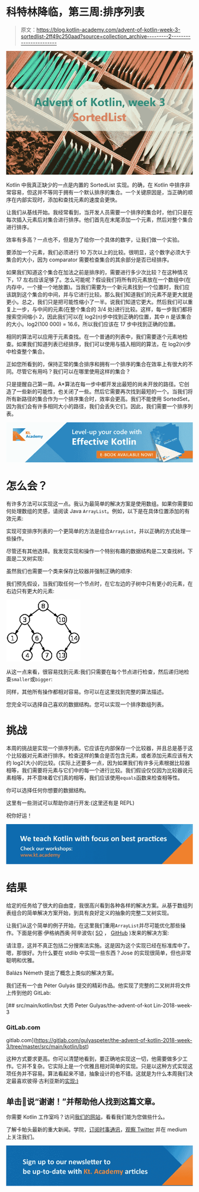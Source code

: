 # 科特林降临，第三周:排序列表

> 原文：<https://blog.kotlin-academy.com/advent-of-kotlin-week-3-sortedlist-2ff49c250aad?source=collection_archive---------2----------------------->

![](img/b6bc729a50524cfe7bd4a8b3e0606780.png)

Kotlin 中我真正缺少的一点是内置的 SortedList 实现。的确，在 Kotlin 中排序非常容易，但这并不等同于拥有一个默认排序的集合。一个关键原因是，当正确的顺序在内部实现时，添加和查找元素的速度会更快。

让我们从基线开始。我经常看到，当开发人员需要一个排序的集合时，他们只是在每次插入元素后对集合进行排序。他们首先在末尾添加一个元素，然后对整个集合进行排序。

效率有多高？一点也不，但是为了给你一个具体的数字，让我们做一个实验。

要添加一个元素，我们必须进行 10 万次以上的比较。很明显，这个数字必须大于集合的大小，因为 comparator 需要检查集合的其余部分是否已经排序。

如果我们知道这个集合在加法之前是排序的，需要进行多少次比较？在这种情况下，17 左右应该足够了。怎么可能呢？假设我们将所有的元素放在一个数组中(在内存中，一个接一个地放置)。当我们需要为一个新元素找到一个位置时，我们应该跳到这个集合的中间，并与它进行比较。那么我们知道我们的元素不是更大就是更小。总之，我们只是把可能性缩小了一半。说我们知道它更大。然后我们可以重复上一步，与中间的元素(在整个集合的 3/4 处)进行比较。这样，每一步我们都将搜索空间缩小 2，因此我们可以在 log2(n)步中找到正确的位置，其中 n 是该集合的大小。log2(100 000) = 16.6，所以我们应该在 17 步中找到正确的位置。

相同的算法可以应用于元素查找。在一个普通的列表中，我们需要逐个元素地检查。如果我们知道列表已经排序，我们可以使用与插入相同的算法，在 log2(n)步中检查整个集合。

正如您所看到的，保持正常的集合排序和拥有一个排序的集合在效率上有很大的不同。尽管它有用吗？我们可以在哪里使用这样的集合？

只是提醒自己第一周。A*算法在每一步中都开发出最短的尚未开放的路径。它创造了一些新的可能性，也关闭了一些。然后它需要再次找到最短的一个。当我们将所有新路径的集合作为一个排序集合时，效率会更高。我们不能使用 SortedSet，因为我们会有许多相同大小的路径，我们会丢失它们。因此，我们需要一个排序列表。

[![](img/0742a8ad0cfd3851db2d28061bf6f214.png)](https://leanpub.com/effectivekotlin/c/3YYtCtqCC6a4)

# 怎么会？

有许多方法可以实现这一点。我认为最简单的解决方案是使用数组。如果你需要如何处理数组的灵感，请阅读 Java `ArrayList`。例如，以下是在具体位置添加的有效元素:

实现可变排序列表的一个更简单的方法是组合`ArrayList`，并以正确的方式处理一些操作。

尽管还有其他选择。我发现实现和操作一个特别有趣的数据结构是二叉查找树。下面是二叉树实现:

虽然我们也需要一个类来保存比较器并强制正确的顺序:

我们预先假设，当我们取任何一个节点时，在它左边的子树中只有更小的元素，在右边只有更大的元素:

![](img/e484ff6cc200a431b13feec7c871b116.png)

从这一点来看，很容易找到元素:我们只需要在每个节点进行检查，然后递归地检查`smaller`或`bigger`:

同样，其他所有操作都相对容易。你可以在这里找到完整的算法描述。

您完全可以选择自己喜欢的数据结构。您可以实现一个排序数组列表。

# 挑战

本周的挑战是实现一个排序列表。它应该在内部保存一个比较器，并且总是基于这个比较器对元素进行排序。检查这样的集合是否包含元素，或者添加元素应该有大约 log2(大小)的比较。(实际上还要多一点，因为如果我们有许多元素根据比较器相等，我们需要将元素与它们中的每一个进行比较。我们假设仅仅因为比较器说元素相等，并不意味着它们真的相等，我们应该使用`equals`函数来检查相等性。

你可以选择任何你想要的数据结构。

这里有一些测试可以帮助你进行开发:(这里还有是 REPL)

祝你好运！

[![](img/018370a2476e1ce49e6d3299428b4f2a.png)](https://www.kt.academy/#workshops-offer)

# 结果

给定的任务给了很大的自由度，我很高兴看到各种各样的解决方案。从基于数组列表组合的简单解决方案开始，到具有良好定义的抽象的完整二叉树实现。

让我们从这个简单的例子开始，在这里我们重用`ArrayList`并尽可能优化那些操作。下面是何塞·伊格纳西奥·阿辛波佐( [SO](https://stackoverflow.com/users/6783451/jose-ignacio-acin-pozo) ， [GitHub](https://github.com/Ganet) )发来的解决方案:

请注意，这并不真正包括二分搜索法实施。这是因为这个实现已经在标准库中了。嗯，那很好。为什么要在 stdlib 中实现一些东西？Jose 的实现很简单，但也非常聪明和优雅。

Balázs Németh 提出了概念上类似的解决方案。

我们还有一个由 Péter Gulyás 提交的精彩作品。他实现了完整的二叉树并将文件上传到他的 GitLab:

[](https://gitlab.com/gulyaspeter/the-advent-of-kotlin-2018-week-3/tree/master/src/main/kotlin/bst) [## src/main/kotlin/bst 大师 Peter Gulyas/the-advent-of-kot Lin-2018-week-3

### GitLab.com

gitlab.com](https://gitlab.com/gulyaspeter/the-advent-of-kotlin-2018-week-3/tree/master/src/main/kotlin/bst) 

这种方式要求更高。你可以清楚地看到，要正确地实现这一切，他需要做多少工作。它并不复杂。它实际上是一个优雅且相对简单的实现。只是以这种方式实现这项任务并不容易。算法看起来不错，抽象设计的也不错。这就是为什么本周我们决定最喜欢彼得·古利亚斯的[实现:)](https://gitlab.com/gulyaspeter/the-advent-of-kotlin-2018-week-3)

## 单击👏说“谢谢！”并帮助他人找到这篇文章。

你需要 Kotlin 工作室吗？访问[我们的网站](https://www.kt.academy/)，看看我们能为您做些什么。

了解卡帕头最新的重大新闻。学院，[订阅时事通讯](https://kotlin-academy.us17.list-manage.com/subscribe?u=5d3a48e1893758cb5be5c2919&id=d2ba84960a)，[观察 Twitter](https://twitter.com/ktdotacademy) 并在 medium 上关注我们。

[![](img/3146970f03e44cb07afe660b0d43e045.png)](http://eepurl.com/diMmGv)